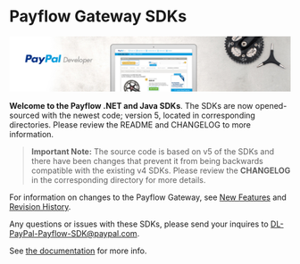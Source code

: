 # Payflow Gateway SDKs
![Home Image](homepage.jpg)

__Welcome to the Payflow .NET and Java SDKs__.  The SDKs are now opened-sourced with the newest code; version 5, located in corresponding directories.  Please review the README and CHANGELOG to more information.

> **Important Note:** The source code is based on v5 of the SDKs and there have been changes that prevent it from being backwards compatible with the existing v4 SDKs. Please review the **CHANGELOG** in the corresponding directory for more details.

For information on changes to the Payflow Gateway, see [New Features](https://developer.paypal.com/docs/payflow/integration-guide/new-features/) and [Revision History](https://developer.paypal.com/docs/payflow/integration-guide/reference/revision-history/).

Any questions or issues with these SDKs, please send your inquires to DL-PayPal-Payflow-SDK@paypal.com.

See [the documentation](https://developer.paypal.com/docs/payflow/integration-guide/) for more info.
